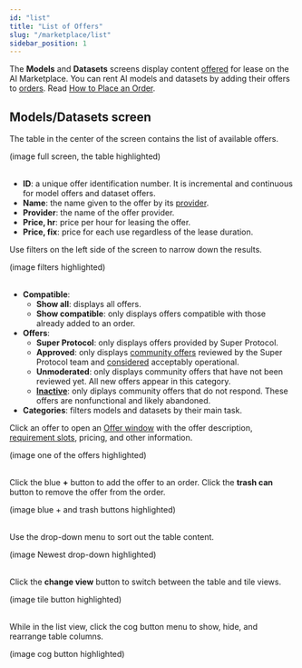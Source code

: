 ```yaml
---
id: "list"
title: "List of Offers"
slug: "/marketplace/list"
sidebar_position: 1
---
```


The **Models** and **Datasets** screens display content [offered](/fundamentals/offers) for lease on the AI Marketplace. You can rent AI models and datasets by adding their offers to [orders](/fundamentals/orders). Read [How to Place an Order](/ai-marketplace/guides/guide-place-order).

## Models/Datasets screen

The table in the center of the screen contains the list of available offers.

(image full screen, the table highlighted)
<br/>
<br/>

- **ID**: a unique offer identification number. It is incremental and continuous for model offers and dataset offers.
- **Name**: the name given to the offer by its [provider](/fundamentals/offers#providers).
- **Provider**: the name of the offer provider.
- **Price, hr**: price per hour for leasing the offer.
- **Price, fix**: price for each use regardless of the lease duration.

Use filters on the left side of the screen to narrow down the results.

(image filters highlighted)
<br/>
<br/>

- **Compatible**:
    + **Show all**: displays all offers.
    + **Show compatible**: only displays offers compatible with those already added to an order.
- **Offers**:
    + **Super Protocol**: only displays offers provided by Super Protocol.
    + **Approved**: only displays [community offers](/fundamentals/offers#community-offers) reviewed by the Super Protocol team and [considered](/developers/marketplace/moderation/) acceptably operational.
    + **Unmoderated**: only displays community offers that have not been reviewed yet. All new offers appear in this category.
    + [**Inactive**](/developers/cli_guides/providers_offers/#inactive-offers): only diplays community offers that do not respond. These offers are nonfunctional and likely abandoned.
- **Categories**: filters models and datasets by their main task.

Click an offer to open an [Offer window](/ai-marketplace/marketplace/offer) with the offer description, [requirement slots](/fundamentals/slots#requirements), pricing, and other information.

(image one of the offers highlighted)
<br/>
<br/>

Click the blue **+** button to add the offer to an order. Click the **trash can** button to remove the offer from the order.

(image blue + and trash buttons highlighted)
<br/>
<br/>

Use the drop-down menu to sort out the table content.

(image Newest drop-down highlighted)
<br/>
<br/>

Click the **change view** button to switch between the table and tile views.

(image tile button highlighted)
<br/>
<br/>

While in the list view, click the cog button menu to show, hide, and rearrange table columns.

(image cog button highlighted)
<br/>
<br/>

